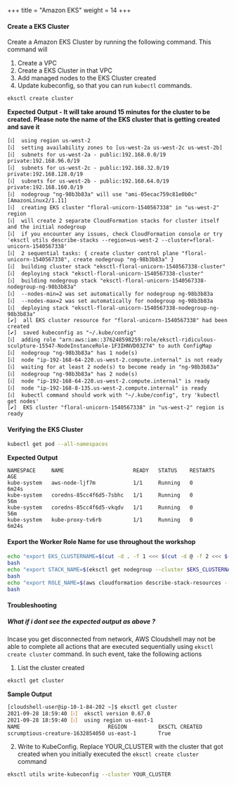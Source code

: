 +++
title = "Amazon EKS"
weight = 14
+++

#### Create a EKS Cluster

Create a Amazon EKS Cluster by running the following command. This command will

1. Create a VPC
2. Create a EKS Cluster in that VPC
3. Add managed nodes to the EKS Cluster created
4. Update kubeconfig, so that you can run `kubectl` commands.

```bash
eksctl create cluster
```

**Expected Output - It will take around 15 minutes for the cluster to be created. Please note the name of the EKS cluster that is getting created and save it**
```
[ℹ]  using region us-west-2
[ℹ]  setting availability zones to [us-west-2a us-west-2c us-west-2b]
[ℹ]  subnets for us-west-2a - public:192.168.0.0/19 private:192.168.96.0/19
[ℹ]  subnets for us-west-2c - public:192.168.32.0/19 private:192.168.128.0/19
[ℹ]  subnets for us-west-2b - public:192.168.64.0/19 private:192.168.160.0/19
[ℹ]  nodegroup "ng-98b3b83a" will use "ami-05ecac759c81e0b0c" [AmazonLinux2/1.11]
[ℹ]  creating EKS cluster "floral-unicorn-1540567338" in "us-west-2" region
[ℹ]  will create 2 separate CloudFormation stacks for cluster itself and the initial nodegroup
[ℹ]  if you encounter any issues, check CloudFormation console or try 'eksctl utils describe-stacks --region=us-west-2 --cluster=floral-unicorn-1540567338'
[ℹ]  2 sequential tasks: { create cluster control plane "floral-unicorn-1540567338", create nodegroup "ng-98b3b83a" }
[ℹ]  building cluster stack "eksctl-floral-unicorn-1540567338-cluster"
[ℹ]  deploying stack "eksctl-floral-unicorn-1540567338-cluster"
[ℹ]  building nodegroup stack "eksctl-floral-unicorn-1540567338-nodegroup-ng-98b3b83a"
[ℹ]  --nodes-min=2 was set automatically for nodegroup ng-98b3b83a
[ℹ]  --nodes-max=2 was set automatically for nodegroup ng-98b3b83a
[ℹ]  deploying stack "eksctl-floral-unicorn-1540567338-nodegroup-ng-98b3b83a"
[✔]  all EKS cluster resource for "floral-unicorn-1540567338" had been created
[✔]  saved kubeconfig as "~/.kube/config"
[ℹ]  adding role "arn:aws:iam::376248598259:role/eksctl-ridiculous-sculpture-15547-NodeInstanceRole-1F3IHNVD03Z74" to auth ConfigMap
[ℹ]  nodegroup "ng-98b3b83a" has 1 node(s)
[ℹ]  node "ip-192-168-64-220.us-west-2.compute.internal" is not ready
[ℹ]  waiting for at least 2 node(s) to become ready in "ng-98b3b83a"
[ℹ]  nodegroup "ng-98b3b83a" has 2 node(s)
[ℹ]  node "ip-192-168-64-220.us-west-2.compute.internal" is ready
[ℹ]  node "ip-192-168-8-135.us-west-2.compute.internal" is ready
[ℹ]  kubectl command should work with "~/.kube/config", try 'kubectl get nodes'
[✔]  EKS cluster "floral-unicorn-1540567338" in "us-west-2" region is ready
```

#### Verifying the EKS Cluster

```bash
kubectl get pod --all-namespaces
```

**Expected Output**

```
NAMESPACE     NAME                      READY   STATUS    RESTARTS   AGE
kube-system   aws-node-ljf7m            1/1     Running   0          6m24s
kube-system   coredns-85cc4f6d5-7sbhc   1/1     Running   0          56m
kube-system   coredns-85cc4f6d5-vkqdv   1/1     Running   0          56m
kube-system   kube-proxy-tv6rb          1/1     Running   0          6m24s
```

#### Export the Worker Role Name for use throughout the workshop


```bash
echo "export EKS_CLUSTERNAME=$(cut -d . -f 1 <<< $(cut -d @ -f 2 <<< $(kubectl config current-context)))" >> ~/.bashrc
bash
echo "export STACK_NAME=$(eksctl get nodegroup --cluster $EKS_CLUSTERNAME -o json | jq -r '.[].StackName')" >> ~/.bashrc
bash
echo "export ROLE_NAME=$(aws cloudformation describe-stack-resources --stack-name $STACK_NAME | jq -r '.StackResources[] | select(.ResourceType=="AWS::IAM::Role") | .PhysicalResourceId')" >> ~/.bashrc
bash
```

#### Troubleshooting

##### What if i dont see the expected output as above ?

Incase you get disconnected from network, AWS Cloudshell may not be able to complete all actions that are executed sequentially using `eksctl create cluster` command. In such event, take the following actions

1. List the cluster created

```bash
eksctl get cluster
```

**Sample Output**

```bash
[cloudshell-user@ip-10-1-84-202 ~]$ eksctl get cluster
2021-09-28 18:59:40 [ℹ]  eksctl version 0.67.0
2021-09-28 18:59:40 [ℹ]  using region us-east-1
NAME                            REGION          EKSCTL CREATED
scrumptious-creature-1632854050 us-east-1       True
```

2. Write to KubeConfig. Replace YOUR_CLUSTER with the cluster that got created when you initially executed the `eksctl create cluster` command

```bash
eksctl utils write-kubeconfig --cluster YOUR_CLUSTER
```